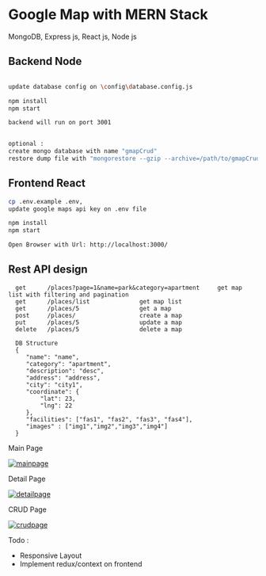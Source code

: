 # Google Map with MERN Stack

MongoDB, Express js, React js, Node js


## Backend Node

```bash

update database config on \config\database.config.js

npm install
npm start

backend will run on port 3001


optional : 
create mongo database with name "gmapCrud"
restore dump file with "mongorestore --gzip --archive=/path/to/gmapCrud.archive"

```


## Frontend React

```bash
cp .env.example .env, 
update google maps api key on .env file

npm install
npm start

Open Browser with Url: http://localhost:3000/

```

## Rest API design

```
  get      /places?page=1&name=park&category=apartment     get map list with filtering and pagination
  get      /places/list              get map list
  get      /places/5                 get a map
  post     /places/                  create a map
  put      /places/5                 update a map
  delete   /places/5                 delete a map
    
  DB Structure
  {
     "name": "name",
     "category": "apartment",
     "description": "desc",
     "address": "address",
     "city": "city1",
     "coordinate": {
         "lat": 23,
         "lng": 22
     },
     "facilities": ["fas1", "fas2", "fas3", "fas4"],
     "images" : ["img1","img2","img3","img4"]
  }
```

Main Page

<a href="https://ibb.co/WVH1G97"><img src="https://i.ibb.co/XYWTjB6/mainpage.png" alt="mainpage" border="0"></a>




Detail Page

<a href="https://ibb.co/M7Zybpc"><img src="https://i.ibb.co/bXQjxLs/detailpage.png" alt="detailpage" border="0"></a>



CRUD Page

<a href="https://ibb.co/SRDv24Y"><img src="https://i.ibb.co/ZWRT3p4/crudpage.png" alt="crudpage" border="0"></a>



Todo : 
- Responsive Layout
- Implement redux/context on frontend


